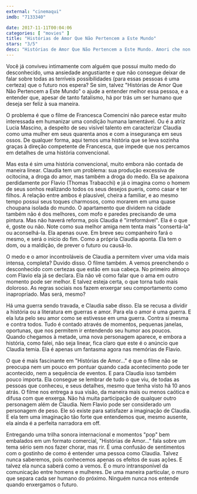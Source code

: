 ```yaml
---
external: "cinemaqui"
imdb: "7133340"

date: 2017-11-11T00:04:06
categories: [ "movies" ]
title: "Histórias de Amor Que Não Pertencem a Este Mundo"
stars: "3/5"
desc: "Histórias de Amor Que Não Pertencem a Este Mundo. Amori che non sanno stare al mondo (Italy, 2017). Dirigido por Francesca Comencini. Escrito por Francesca Comencini, Francesca Manieri, Laura Paolucci. Com Lucia Mascino (Claudia), Thomas Trabacchi (Flavio), Valentina Bellè (Nina), Iaia Forte (Mara Semeraro), Carlotta Natoli (Diana). Crítica escrita para o site CinemAqui."
---
```

Você já conviveu intimamente com alguém que possui muito medo do desconhecido, uma ansiedade angustiante e que não consegue deixar de falar sobre todas as terríveis possibilidades (para essas pessoas é uma certeza) que o futuro nos espera? Se sim, talvez "Histórias de Amor Que Não Pertencem a Este Mundo" o ajude a entender melhor essa pessoa, e a entender que, apesar de tanto fatalismo, há por trás um ser humano que deseja ser feliz à sua maneira.

O problema é que o filme de Francesca Comencini não parece estar muito interessada em humanizar uma condição humana lamentável. Ou é a atriz Lucia Mascino, a despeito de seu visível talento em caracterizar Claudia como uma mulher em seus quarenta anos e com a insegurança em seus ossos. De qualquer forma, aqui temos uma história que se leva sozinha graças à direção competente de Francesca, que impede que nos percamos em detalhes de uma história convencional.

Mas esta é sim uma história convencional, muito embora não contada de maneira linear. Claudia tem um problema: sua produção excessiva de ocitocina, a droga do amor, mas também a droga do medo. Ela se apaixona perdidamente por Flavio (Thomas Trabacchi) e já o imagina como o homem de seus sonhos realizando todos os seus desejos pueris, como casar e ter filhos. A relação entre ambos é plausível, cheira a familiar, e ao mesmo tempo possui seus toques charmosos, como morarem em uma quase choupana isolada do mundo. O apartamento que dividem na cidade também não é dos melhores, com mofo e paredes precisando de uma pintura. Mas não haverá reforma, pois Claudia é "irreformável". Ela é o que é, goste ou não. Note como sua melhor amiga nem tenta mais "consertá-la" ou aconselhá-la. Ela apenas ouve. Em breve seu companheiro fará o mesmo, e será o início do fim. Como a própria Claudia aponta. Ela tem o dom, ou a maldição, de prever o futuro ou causá-lo.

O medo e o amor incontroláveis de Claudia a permitem viver uma vida mais intensa, completa? Duvido disso. O filme também. A vemos preenchendo o desconhecido com certezas que estão em sua cabeça. No primeiro almoço com Flavio ela já se declara. Ela não vê como falar que o ama em outro momento pode ser melhor. E talvez esteja certa, o que torna tudo mais doloroso. As regras sociais nos fazem enxergar seu comportamento como inapropriado. Mas será, mesmo?

Há uma guerra sendo travada, e Claudia sabe disso. Ela se recusa a dividir a história ou a literatura em guerras e amor. Para ela o amor é uma guerra. E ela luta pelo seu amor como se estivesse em uma guerra. Contra si mesma e contra todos. Tudo é contado através de momentos, pequenas janelas, oportunas, que nos permitem ir entendendo seu humor aos poucos. Quando chegamos à metade, uma nova personagem aparece, e embora a história, como falei, não seja linear, fica claro que este é o anúncio que Claudia temia. Ela é apenas um fantasma agora nas memórias de Flavio.

O que é mais fascinante em "Histórias de Amor..." é que o filme não se preocupa nem um pouco em pontuar quando cada acontecimento pode ter acontecido, nem a sequência de eventos. E para Claudia isso também pouco importa. Ela consegue se lembrar de tudo o que viu, de todas as pessoas que conheceu, e seus detalhes, mesmo que tenha visto há 10 anos atrás. O filme nos entrega a sua visão, da maneira mais ou menos caótica e difusa com que enxerga. Não há muita participação de qualquer outro personagem além de Claudia. Nem Flavio pode ser considerado um personagem de peso. Ele só existe para satisfazer a imaginação de Claudia. E ela tem uma imaginação tão forte que entendemos que, mesmo ausente, ela ainda é a perfeita narradora em off.

Entregando uma trilha sonora internacional e momentos "pop" bem embalados em um formato comercial, "Histórias de Amor..." fala sobre um tema sério sem nos fazer chorar, mas rir. É uma confusão de sentimentos com o gostinho de como é entender uma pessoa como Claudia. Talvez nunca saberemos, pois conhecemos apenas os efeitos de suas ações. E talvez ela nunca saberá como a vemos. É o muro intransponível da comunicação entre homens e mulheres. De uma maneira particular, o muro que separa cada ser humano do próximo. Ninguém nunca nos entende quando enxergamos o futuro.
